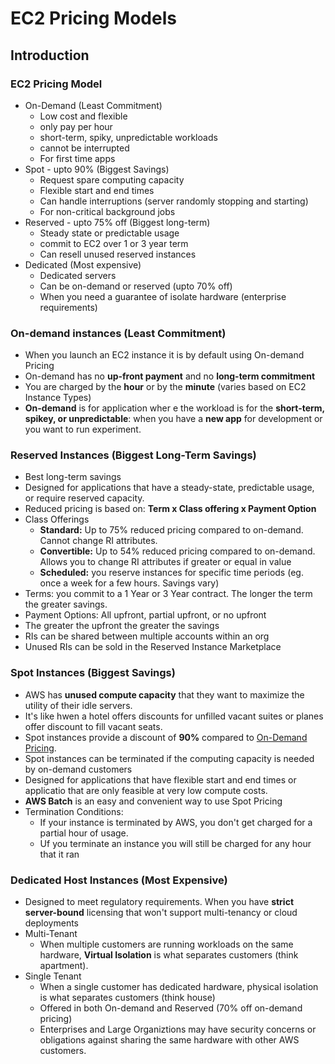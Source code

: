 # EC2 Pricing Models
## Introduction
### EC2 Pricing Model
* On-Demand (Least Commitment)
  * Low cost and flexible
  * only pay per hour
  * short-term, spiky, unpredictable workloads
  * cannot be interrupted
  * For first time apps
* Spot - upto 90% (Biggest Savings)
  * Request spare computing capacity
  * Flexible start and end times
  * Can handle interruptions (server randomly stopping and starting)
  * For non-critical background jobs
* Reserved - upto 75% off (Biggest long-term)
  * Steady state or predictable usage
  * commit to EC2 over 1 or 3 year term
  * Can resell unused reserved instances
* Dedicated (Most expensive)
  * Dedicated servers
  * Can be on-demand or reserved (upto 70% off)
  * When you need a guarantee of isolate hardware (enterprise requirements)

### On-demand instances (Least Commitment)
* When you launch an EC2 instance it is by default using On-demand Pricing
* On-demand has no **up-front payment** and no **long-term commitment**
* You are charged by the **hour** or by the **minute** (varies based on EC2 Instance Types)
* **On-demand** is for application wher e the workload is for the **short-term, spikey, or unpredictable**: when you have a **new app** for development or you want to run experiment.

### Reserved Instances (Biggest Long-Term Savings)
* Best long-term savings
* Designed for applications that have a steady-state, predictable usage, or require reserved capacity.
* Reduced pricing is based on: **Term x Class offering x Payment Option**
* Class Offerings
  * **Standard:** Up to 75% reduced pricing compared to on-demand. Cannot change RI attributes.
  * **Convertible:** Up to 54% reduced pricing compared to on-demand. Allows you to change RI attributes if greater or equal in value
  * **Scheduled:** you reserve instances for specific time periods (eg. once a week for a few hours. Savings vary)
* Terms: you commit to a 1 Year or 3 Year contract. The longer the term the greater savings.
* Payment Options: All upfront, partial upfront, or no upfront
* The greater the upfront the greater the savings
* RIs can be shared between multiple accounts within an org
* Unused RIs can be sold in the Reserved Instance Marketplace

### Spot Instances (Biggest Savings)
* AWS has **unused compute capacity** that they want to maximize the utility of their idle servers.
* It's like hwen a hotel offers discounts for unfilled vacant suites or planes offer discount to fill vacant seats.
* Spot instances provide a discount of **90%** compared to <u>On-Demand Pricing</u>.
* Spot instances can be terminated if the computing capacity is needed by on-demand customers
* Designed for applications that have flexible start and end times or applicatio that are only feasible at very low compute costs.
* **AWS Batch** is an easy and convenient way to use Spot Pricing
*  Termination Conditions: 
   *  If your instance is terminated by AWS, you don't get charged for a partial hour of usage.
   *  Uf you terminate an instance you will still be charged for any hour that it ran

### Dedicated Host Instances (Most Expensive)
* Designed to meet regulatory requirements. When you have **strict server-bound** licensing that won't support multi-tenancy or cloud deployments
* Multi-Tenant
  * When multiple customers are running workloads on the same hardware, **Virtual Isolation** is what separates customers (think apartment).
* Single Tenant
  * When a single customer has dedicated hardware, physical isolation is what separates customers (think house)
  * Offered in both On-demand and Reserved (70% off on-demand pricing)
  * Enterprises and Large Organiztions may have security concerns or obligations against sharing the same hardware with other AWS customers.